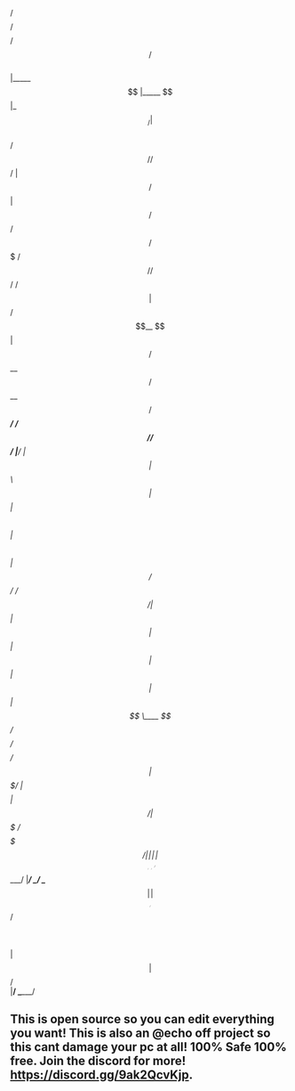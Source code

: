  /$$$$$$$$ /$$$$$$$$                     /$$$$$$                 /$$                                    
|_____ $$ |_____ $$                     |_  $$_/                | $$                                    
     /$$/      /$$/                       | $$    /$$$$$$       | $$        /$$$$$$   /$$$$$$   /$$$$$$$
    /$$/      /$$/         /$$$$$$        | $$   /$$__  $$      | $$       /$$__  $$ /$$__  $$ /$$_____/
   /$$/      /$$/         |______/        | $$  | $$  \ $$      | $$      | $$  \ $$| $$  \ $$|  $$$$$$ 
  /$$/      /$$/                          | $$  | $$  | $$      | $$      | $$  | $$| $$  | $$ \____  $$
 /$$$$$$$$ /$$$$$$$$                     /$$$$$$| $$$$$$$/      | $$$$$$$$|  $$$$$$/|  $$$$$$$ /$$$$$$$/
|________/|________/                    |______/| $$____/       |________/ \______/  \____  $$|_______/ 
                                                | $$                                 /$$  \ $$          
                                                | $$                                |  $$$$$$/          
                                                |__/                                 \______/           



## This is open source so you can edit everything you want! This is also an @echo off project so this cant damage your pc at all! 100% Safe 100% free. Join the discord for more! https://discord.gg/9ak2QcvKjp.
